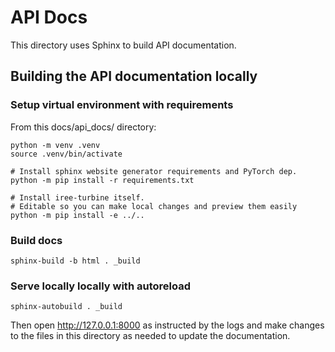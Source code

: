 # API Docs

This directory uses Sphinx to build API documentation.

## Building the API documentation locally

### Setup virtual environment with requirements

From this docs/api_docs/ directory:

```shell
python -m venv .venv
source .venv/bin/activate

# Install sphinx website generator requirements and PyTorch dep.
python -m pip install -r requirements.txt

# Install iree-turbine itself.
# Editable so you can make local changes and preview them easily
python -m pip install -e ../..
```

### Build docs

```shell
sphinx-build -b html . _build
```

### Serve locally locally with autoreload

```shell
sphinx-autobuild . _build
```

Then open http://127.0.0.1:8000 as instructed by the logs and make changes to
the files in this directory as needed to update the documentation.
